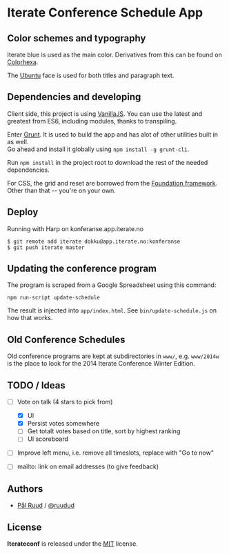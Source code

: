 # Iterate Conference Schedule App

## Color schemes and typography
Iterate blue is used as the main color. Derivatives from this can be found on
[Colorhexa][].

The [Ubuntu][] face is used for both titles and paragraph text.

[Colorhexa]: http://www.colorhexa.com/006fac
[Ubuntu]: http://www.google.com/fonts/specimen/Ubuntu


## Dependencies and developing
Client side, this project is using [VanillaJS][].
You can use the latest and greatest from ES6, including modules, thanks to
transpiling.

Enter [Grunt][]. It is used to build the app and has alot of other utilities
built in as well.  
Go ahead and install it globally using `npm install -g grunt-cli`.

Run `npm install` in the project root to download the rest of the needed
dependencies.

For CSS, the grid and reset are borrowed from the [Foundation framework][].
Other than that -- you're on your own.

[VanillaJS]: http://vanilla-js.com/
[Grunt]: http://gruntjs.com/
[Foundation framework]: http://foundation.zurb.com/


## Deploy
Running with Harp on konferanse.app.iterate.no

```shell
$ git remote add iterate dokku@app.iterate.no:konferanse
$ git push iterate master
```

## Updating the conference program
The program is scraped from a Google Spreadsheet using this command:

    npm run-script update-schedule

The result is injected into `app/index.html`.
See `bin/update-schedule.js` on how that works.


## Old Conference Schedules
Old conference programs are kept at subdirectories in `www/`, e.g. `www/2014w`
is the place to look for the 2014 Iterate Conference Winter Edition.


## TODO / Ideas

 - [ ] Vote on talk (4 stars to pick from)
   * [x] UI
   * [x] Persist votes somewhere
   * [ ] Get totalt votes based on title, sort by highest ranking
   * [ ] UI scoreboard
 - [ ] Improve left menu, i.e. remove all timeslots, replace with "Go to now"
 - [ ] mailto: link on email addresses (to give feedback)


## Authors
* [Pål Ruud](https://github.com/ruudud) / [@ruudud](https://twitter.com/ruudud)


## License
**Iterateconf** is released under the
[MIT](https://github.com/iterate/iterateconf/blob/master/LICENSE-MIT) license.
